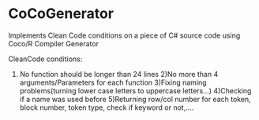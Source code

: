# CoCoGenerator
Implements Clean Code conditions on a piece of C# source code using Coco/R Compiler Generator

CleanCode conditions:
1) No function should be longer than 24 lines
2)No more than 4 arguments/Parameters for each function
3)Fixing naming problems(turning lower case letters to uppercase letters...)
4)Checking if a name was used before
5)Returning row/col number for each token, block number, token type, check if keyword or not,....
